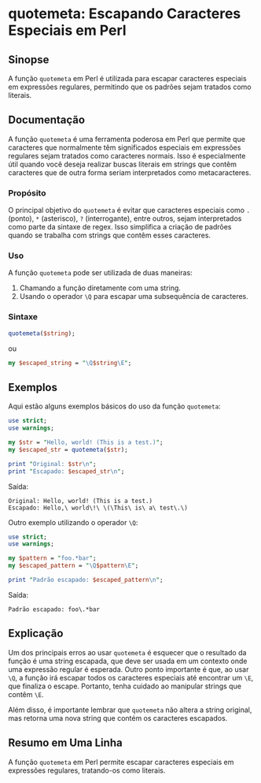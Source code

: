 <!--
Meta Description: # quotemeta: Escapando Caracteres Especiais em Perl ## Sinopse A função `quotemeta` em Perl é utilizada para escapar caracteres especiais em expressõe...
Meta Keywords: que, quotemeta, caracteres, perl, função
-->

# quotemeta: Escapando Caracteres Especiais em Perl

## Sinopse
A função `quotemeta` em Perl é utilizada para escapar caracteres especiais em expressões regulares, permitindo que os padrões sejam tratados como literais.

## Documentação
A função `quotemeta` é uma ferramenta poderosa em Perl que permite que caracteres que normalmente têm significados especiais em expressões regulares sejam tratados como caracteres normais. Isso é especialmente útil quando você deseja realizar buscas literais em strings que contêm caracteres que de outra forma seriam interpretados como metacaracteres.

### Propósito
O principal objetivo do `quotemeta` é evitar que caracteres especiais como `.` (ponto), `*` (asterisco), `?` (interrogante), entre outros, sejam interpretados como parte da sintaxe de regex. Isso simplifica a criação de padrões quando se trabalha com strings que contêm esses caracteres.

### Uso
A função `quotemeta` pode ser utilizada de duas maneiras:
1. Chamando a função diretamente com uma string.
2. Usando o operador `\Q` para escapar uma subsequência de caracteres.

### Sintaxe
```perl
quotemeta($string);
```
ou
```perl
my $escaped_string = "\Q$string\E";
```

## Exemplos
Aqui estão alguns exemplos básicos do uso da função `quotemeta`:

```perl
use strict;
use warnings;

my $str = "Hello, world! (This is a test.)";
my $escaped_str = quotemeta($str);

print "Original: $str\n";
print "Escapado: $escaped_str\n";
```

Saída:
```
Original: Hello, world! (This is a test.)
Escapado: Hello,\ world\!\ \(\This\ is\ a\ test\.\)
```

Outro exemplo utilizando o operador `\Q`:

```perl
use strict;
use warnings;

my $pattern = "foo.*bar";
my $escaped_pattern = "\Q$pattern\E";

print "Padrão escapado: $escaped_pattern\n";
```

Saída:
```
Padrão escapado: foo\.*bar
```

## Explicação
Um dos principais erros ao usar `quotemeta` é esquecer que o resultado da função é uma string escapada, que deve ser usada em um contexto onde uma expressão regular é esperada. Outro ponto importante é que, ao usar `\Q`, a função irá escapar todos os caracteres especiais até encontrar um `\E`, que finaliza o escape. Portanto, tenha cuidado ao manipular strings que contêm `\E`.

Além disso, é importante lembrar que `quotemeta` não altera a string original, mas retorna uma nova string que contém os caracteres escapados.

## Resumo em Uma Linha
A função `quotemeta` em Perl permite escapar caracteres especiais em expressões regulares, tratando-os como literais.